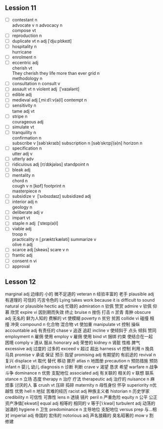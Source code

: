 
## Lession 11

- [ ] contestant  n  
advocate  v   n 
advocacy  n  
compose  vt  
- [ ] reproduction  n  
- [ ] duplicate  vt   n   adj  [ˈdjuːplɪkeɪt]
- [ ] hospitality  n  
hurricane  
- [ ] enrolment  n  
- [ ] eccentric  adj  
cherish  vt   
They cherish they life more than ever
grid  n   
methodology  n  
- [ ] consultation  n 
consult  v  
- [ ] assault  vt  n 
violent  adj   [ˈvaɪələnt]
- [ ] edible  adj 
- [ ] medieval   adj  [ˌmiːdˈiːv(ə)l]
contempt  n  
- [ ] sensitivity   n   
tame  adj    vt 
- [ ] stripe  n  
courageous  adj 
- [ ] simulate  vt  
- [ ] tranquility  n  
confirmation  n  
subscribe  v   [səbˈskraɪb]
subscription  n    [səbˈskrɪpʃ(ə)n]
horizon  n   
- [ ] specification  n  
utter  adj   v   
- [ ] utterly  adv 
- [ ] ridiculous  adj   [rɪˈdɪkjələs]
standpoint  n  
- [ ] bleak  adj    
- [ ] mentality  n  
chord  n  
cough v n  [kɒf]
footprint  n  
masterpiece  n  
- [ ] subsidize  v    [ˈsʌbsɪdaɪz]
subsidized   adj  
- [ ] interior  adj   n   
geology  n 
- [ ] deliberate  adj   v 
- [ ] impart  vt   
- [ ] staple  n   adj  [ˈsteɪp(ə)l]
- [ ] viable  adj  
troop  n   
practicality  n   [ˌpræktɪˈkæləti]
summarize  v  
olive  n   adj 
- [ ] scarce  adj  [skeəs]
scare  v  n  
- [ ] frantic  adj 
- [ ] consent  n     vi 
- [ ] approval

## Lesson 12


marginal  adj 边缘的 小的 微不足道的
veteran  n 经验丰富的 老手
plausible  adj 有道理的 可信的 巧言令色的
Lying takes work because it is difficult to sound natural or plausible
hectic  adj 忙碌的
admiration  n 钦佩 赞赏
admire  v 钦佩 仰慕 欣赏
expire  vi 因到期而失效 终止
bruise  n 挫伤 打击 n 淤青 青肿
obscure  adj 无名的 鲜为人知的 费解的 vt 使模糊
poverty  n 贫穷 贫困 
collide  vi 碰撞 相撞 冲突
compound  n 化合物 混合物 vt 使加重
manipulate  vt 控制 操纵
accountable  adj 有责任的 
chase  v 追逐 追赶
incline  v 使倾斜于 点头 倾斜 赞同
employment  n 雇佣 使用
employ  v 雇佣 使用
bind  vt 捆绑 约束 使结合在一起 困境
comply  v 遵从 服从
honorary  adj 荣誉的
kidney  n 肾脏 性格 脾气
excessive  adj 过度的 过多的
exceed  v 超过 超出
harness  vt 控制 利用 n 挽具 马具
promise  v 承诺 保证 预示 指望
promising   adj 有期望的 有前途的
revival  n 复兴
displace  vt 取代 替代 移动 挪开
atlas  n 地图册
precaution  n 预防措施 预防
infant   n 婴儿 幼儿
diagnosis  n 诊断 判断
crave  v 渴望 恳求 希望
warfare  n 战争 斗争
dominance   n 优势 支配地位
associated  adj 有关联的 相关的 v 联想 联系
stance  n 立场 态度
therapy  n 治疗 疗法
therapeutic  adj 治疗的 
nuisance  n 麻烦事 讨厌的人 事
crush  vt 压碎 捣碎
maternity  n 母性身份 怀孕
superiority n优越性 优势
hell  n 地狱  苦难的经历
racist  adj 种族主义者
historian  n 历史学家
credibility  n 可信性 可靠性
lens  n 透镜 镜片
peril  n 严重危险
equity  n 公平 公正 资产净值[ˈekwəti]
equal  adj 相等的 相同的 v 等于[ˈiːkwəl]
turbulent  adj 动荡的 汹涌的
hygiene  n 卫生
predominance  n 主导地位 支配地位
versus  prep 与...相对
imperial  adj 帝国的 宏伟的 
notorious  adj 声名狼藉的  臭名昭著的
mow  v 割 修建
